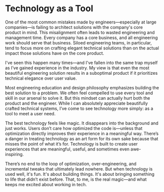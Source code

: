 # Technology as a Tool

One of the most common mistakes made by engineers—especially at large companies—is failing to architect solutions with the company's core product in mind. This misalignment often leads to wasted engineering and management time. Every company has a core business, and all engineering work should serve that business. Siloed engineering teams, in particular, tend to focus more on crafting elegant technical solutions than on the actual impact those solutions have on the core product.

I've seen this happen many times—and I've fallen into the same trap myself as I’ve gained experience in the industry. My view is that even the most beautiful engineering solution results in a suboptimal product if it prioritizes technical elegance over user value.

Most engineering education and design philosophy emphasizes building the best solution to a problem. We often feel compelled to use every tool and skill in our arsenal to solve it. But this mindset can actually hurt both the product and the engineer. While I can absolutely appreciate beautifully crafted technical systems, I’ve come to see technology more simply: as a tool to meet a user need.

The best technology feels like magic. It disappears into the background and just works. Users don’t care how optimized the code is—unless that optimization directly improves their experience in a meaningful way. There’s a danger in treating technology as an art form for its own sake because that misses the point of what it’s for. Technology is built to create user experiences that are meaningful, useful, and sometimes even awe-inspiring.

There’s no end to the loop of optimization, over-engineering, and incremental tweaks that ultimately lead nowhere. But when technology is used well, it's fun. It's about building things. It's about bringing something to life that didn’t exist before. That, to me, is the real magic—and what keeps me excited about working in tech.
